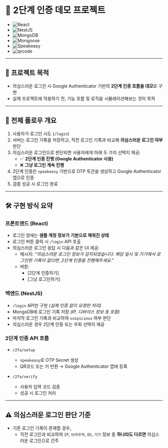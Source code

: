 # 🔐 2단계 인증 데모 프로젝트

- <img src="https://img.shields.io/badge/Frontend-React-61DAFB?logo=react&logoColor=white" alt="React" />
- <img src="https://img.shields.io/badge/Backend-NestJS-E0234E?logo=nestjs&logoColor=white" alt="NestJS" />
- <img src="https://img.shields.io/badge/Database-MongoDB-47A248?logo=mongodb&logoColor=white" alt="MongoDB" />
- <img src="https://img.shields.io/badge/ODM-Mongoose-880000?logo=mongoose&logoColor=white" alt="Mongoose" />
- <img src="https://img.shields.io/badge/2FA-Speakeasy-FFA500" alt="Speakeasy" />
- <img src="https://img.shields.io/badge/QR%20Code-qrcode-blue" alt="qrcode" />

---

## 📌 프로젝트 목적

- 의심스러운 로그인 시 Google Authenticator 기반의 **2단계 인증 흐름을 데모**로 구현
- 실제 프로젝트에 적용하기 전, 기능 흐름 및 로직을 시뮬레이션해보는 것이 목적

---

## 🧭 전체 플로우 개요

1. 사용자가 로그인 시도 (`/login`)
2. 서버는 로그인 기록을 저장하고, 직전 로그인 기록과 비교해 **의심스러운 로그인 여부** 판단
3. 의심스러운 로그인으로 판단되면 사용자에게 아래 두 가지 선택지 제공:
   - ✅ **2단계 인증 진행 (Google Authenticator 사용)**
   - ❌ **그냥 로그인 계속 진행**
4. 2단계 인증은 `speakeasy` 기반으로 OTP 토큰을 생성하고 Google Authenticator 앱으로 인증
5. 검증 성공 시 로그인 완료

---

## 🛠️ 구현 방식 요약

### 프론트엔드 (React)

- 로그인 창에는 **샘플 계정 정보가 기본으로 채워진 상태**
- 로그인 버튼 클릭 시 `/login` API 호출
- 의심스러운 로그인 응답 시 다음과 같은 UI 제공:
  - 메시지: _"의심스러운 로그인 정보가 감지되었습니다. 해당 일시 및 기기에서 로그인한 기록이 없다면, 2단계 인증을 진행해주세요."_
  - 버튼:
    - [2단계 인증하기]
    - [그냥 로그인하기]

### 백엔드 (NestJS)

- `/login` API만 구현 _(실제 인증 없이 요청만 처리)_
- MongoDB에 로그인 기록 저장 _(IP, 디바이스 정보 등 포함)_
- 마지막 로그인 기록과 비교하여 `suspicious` 여부 판단
- 의심스러운 경우 2단계 인증 또는 우회 선택지 제공

### 2단계 인증 API 흐름

- `/2fa/setup`  
  - `speakeasy`로 OTP Secret 생성  
  - QR코드 또는 키 반환 → Google Authenticator 앱에 등록

- `/2fa/verify`  
  - 사용자 입력 코드 검증  
  - 성공 시 로그인 처리

---

## ⚠️ 의심스러운 로그인 판단 기준

- 기존 로그인 기록이 존재할 경우,
  - 직전 로그인과 비교하여 `IP`, `브라우저`, `OS`, `기기` 정보 중 **하나라도 다르면** 의심스러운 로그인으로 간주
